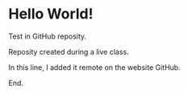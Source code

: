# Hello World!
 Test in GitHub reposity.
 
 Reposity created during a live class.
 
 In this line, I added it remote on the website GitHub.

 End.

